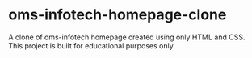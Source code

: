 # oms-infotech-homepage-clone

A clone of oms-infotech homepage created using only HTML and CSS.  
This project is built for educational purposes only.
